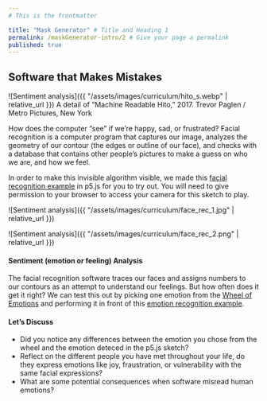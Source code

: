 ```yaml
---
# This is the frontmatter

title: "Mask Generator" # Title and Heading 1
permalink: /maskGenerator-intro/2 # Give your page a permalink
published: true
---
```


## Software that Makes Mistakes

 ![Sentiment analysis]({{ "/assets/images/curriculum/hito_s.webp" | relative_url }}) 
 A detail of “Machine Readable Hito,” 2017. Trevor Paglen / Metro Pictures, New York

How does the computer “see” if we’re happy, sad, or frustrated? Facial recognition is a computer program that captures our image, analyzes the geometry of our contour (the edges or outline of our face), and checks with a database that contains other people’s pictures to make a guess on who we are, and how we feel.

In order to make this invisible algorithm visible, we made this [facial recognition example](https://editor.p5js.org/xinxin/sketches/-gbq9sNsC) in p5.js for you to try out. You will need to give permission to your browser to access your camera for this sketch to play.

  ![Sentiment analysis]({{ "/assets/images/curriculum/face_rec_1.jpg" | relative_url }}) 

  ![Sentiment analysis]({{ "/assets/images/curriculum/face_rec_2.png" | relative_url }}) 

#### Sentiment (emotion or feeling) Analysis

The facial recognition software traces our faces and assigns numbers to our contours as an attempt to understand our feelings. But how often does it get it right? We can test this out by picking one emotion from the [Wheel of Emotions](https://www.isu.edu/media/libraries/counseling-and-testing/documents/Wheel-of-Emotions-Handout-(3).pdf) and performing it in front of this [emotion recognition example](https://editor.p5js.org/jodiechifunyise/sketches/zdV2SqBiD).

#### Let’s Discuss
- Did you notice any differences between the emotion you chose from the wheel and the emotion deteced in the p5.js sketch? 
- Reflect on the different people you have met throughout your life, do they express emotions like joy, fraustration, or vulnerability with the same facial expressions? 
- What are some potential consequences when software misread human emotions?


